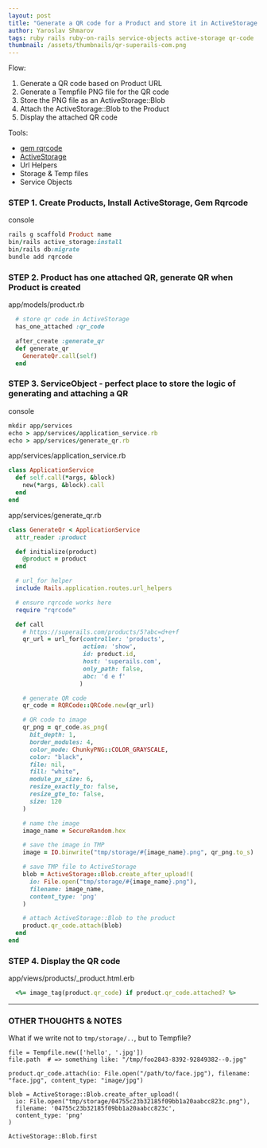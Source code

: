 ```yaml
---
layout: post
title: "Generate a QR code for a Product and store it in ActiveStorage. Service Objects"
author: Yaroslav Shmarov
tags: ruby rails ruby-on-rails service-objects active-storage qr-code
thumbnail: /assets/thumbnails/qr-superails-com.png
---
```


Flow:
1. Generate a QR code based on Product URL
2. Generate a Tempfile PNG file for the QR code
3. Store the PNG file as an ActiveStorage::Blob
4. Attach the ActiveStorage::Blob to the Product
5. Display the attached QR code

Tools:

* [gem rqrcode](https://github.com/whomwah/rqrcode)
* [ActiveStorage](https://edgeguides.rubyonrails.org/active_storage_overview.html)
* Url Helpers
* Storage & Temp files
* Service Objects

### STEP 1. Create Products, Install ActiveStorage, Gem Rqrcode

console
```ruby
rails g scaffold Product name
bin/rails active_storage:install
bin/rails db:migrate
bundle add rqrcode
```

### STEP 2. Product has one attached QR, generate QR when Product is created

app/models/product.rb
```ruby
  # store qr code in ActiveStorage
  has_one_attached :qr_code

  after_create :generate_qr
  def generate_qr
    GenerateQr.call(self)
  end
```

### STEP 3. ServiceObject - perfect place to store the logic of generating and attaching a QR

console
```ruby
mkdir app/services
echo > app/services/application_service.rb
echo > app/services/generate_qr.rb
```

app/services/application_service.rb
```ruby
class ApplicationService
  def self.call(*args, &block)
    new(*args, &block).call
  end
end
```

app/services/generate_qr.rb
```ruby
class GenerateQr < ApplicationService
  attr_reader :product

  def initialize(product)
    @product = product
  end

  # url_for helper
  include Rails.application.routes.url_helpers

  # ensure rqrcode works here
  require "rqrcode"

  def call
    # https://superails.com/products/5?abc=d+e+f
    qr_url = url_for(controller: 'products',
                     action: 'show',
                     id: product.id,
                     host: 'superails.com',
                     only_path: false,
                     abc: 'd e f'
                    )

    # generate QR code
    qr_code = RQRCode::QRCode.new(qr_url)

    # QR code to image  
    qr_png = qr_code.as_png(
      bit_depth: 1,
      border_modules: 4,
      color_mode: ChunkyPNG::COLOR_GRAYSCALE,
      color: "black",
      file: nil,
      fill: "white",
      module_px_size: 6,
      resize_exactly_to: false,
      resize_gte_to: false,
      size: 120
    )

    # name the image
    image_name = SecureRandom.hex

    # save the image in TMP
    image = IO.binwrite("tmp/storage/#{image_name}.png", qr_png.to_s)

    # save TMP file to ActiveStorage
    blob = ActiveStorage::Blob.create_after_upload!(
      io: File.open("tmp/storage/#{image_name}.png"),
      filename: image_name,
      content_type: 'png'
    )

    # attach ActiveStorage::Blob to the product
    product.qr_code.attach(blob)
  end
end
```

### STEP 4. Display the QR code

app/views/products/_product.html.erb
```ruby
  <%= image_tag(product.qr_code) if product.qr_code.attached? %>
```

****

### OTHER THOUGHTS & NOTES

What if we write not to `tmp/storage/..`, but to Tempfile?

```
file = Tempfile.new(['hello', '.jpg'])
file.path  # => something like: "/tmp/foo2843-8392-92849382--0.jpg"

product.qr_code.attach(io: File.open("/path/to/face.jpg"), filename: "face.jpg", content_type: "image/jpg")

blob = ActiveStorage::Blob.create_after_upload!(
  io: File.open("tmp/storage/04755c23b32185f09bb1a20aabcc823c.png"),
  filename: '04755c23b32185f09bb1a20aabcc823c',
  content_type: 'png'
)

ActiveStorage::Blob.first
```